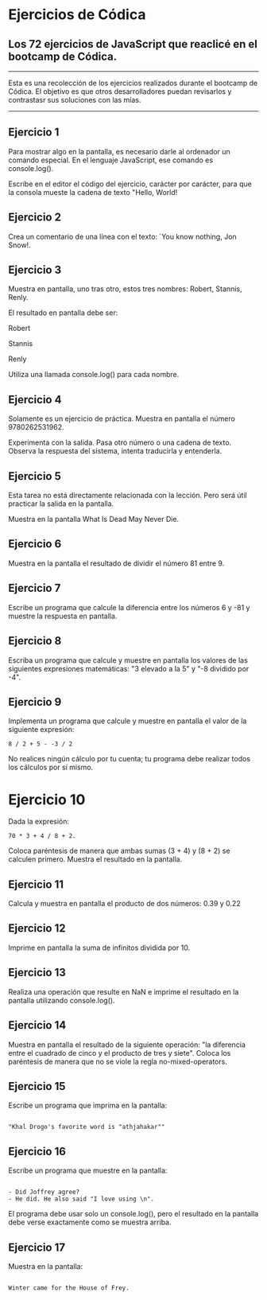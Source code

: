 # Ejercicios de Códica

## Los 72 ejercicios de JavaScript que reaclicé en el bootcamp de Códica.

-----

Esta es una recolección de los ejercicios realizados durante el bootcamp de Códica. El objetivo es que otros desarrolladores puedan revisarlos y contrastasr sus soluciones con las mías. 

-----

## Ejercicio 1

Para mostrar algo en la pantalla, es necesario darle al ordenador un comando especial. En el lenguaje JavaScript, ese comando es console.log().

Escribe en el editor el código del ejercicio, carácter por carácter, para que la consola mueste la cadena de texto "Hello, World!

## Ejercicio 2

Crea un comentario de una línea con el texto: `You know nothing, Jon Snow!.

## Ejercicio 3

Muestra en pantalla, uno tras otro, estos tres nombres: Robert, Stannis, Renly. 

El resultado en pantalla debe ser:

Robert

Stannis

Renly

Utiliza una llamada console.log() para cada nombre.

## Ejercicio 4

Solamente es un ejercicio de práctica. Muestra en pantalla el número 9780262531962.

Experimenta con la salida. Pasa otro número o una cadena de texto. Observa la respuesta del sistema, intenta traducirla y entenderla.

## Ejercicio 5

Esta tarea no está directamente relacionada con la lección. Pero será útil practicar la salida en la pantalla.

Muestra en la pantalla What Is Dead May Never Die.

## Ejercicio 6

Muestra en la pantalla el resultado de dividir el número 81 entre 9.

## Ejercicio 7

Escribe un programa que calcule la diferencia entre los números 6 y -81 y muestre la respuesta en pantalla.

## Ejercicio 8

Escriba un programa que calcule y muestre en pantalla los valores de las siguientes expresiones matemáticas: "3 elevado a la 5" y "-8 dividido por -4".

## Ejercicio 9

Implementa un programa que calcule y muestre en pantalla el valor de la siguiente expresión:


 ```
8 / 2 + 5 - -3 / 2

 ```

No realices ningún cálculo por tu cuenta; tu programa debe realizar todos los cálculos por sí mismo.

# Ejercicio 10

Dada la expresión:

 ```
70 * 3 + 4 / 8 + 2.

```

Coloca paréntesis de manera que ambas sumas (3 + 4) y (8 + 2) se calculen primero. Muestra el resultado en la pantalla.

## Ejercicio 11

Calcula y muestra en pantalla el producto de dos números: 0.39 y 0.22

## Ejercicio 12

Imprime en pantalla la suma de infinitos dividida por 10.

## Ejercicio 13

Realiza una operación que resulte en NaN e imprime el resultado en la pantalla utilizando console.log().

## Ejercicio 14

Muestra en pantalla el resultado de la siguiente operación: "la diferencia entre el cuadrado de cinco y el producto de tres y siete". Coloca los paréntesis de manera que no se viole la regla no-mixed-operators.

## Ejercicio 15

Escribe un programa que imprima en la pantalla:

```

"Khal Drogo's favorite word is "athjahakar""

```

## Ejercicio 16

Escribe un programa que muestre en la pantalla:

```

- Did Joffrey agree?
- He did. He also said "I love using \n".

```

El programa debe usar solo un console.log(), pero el resultado en la pantalla debe verse exactamente como se muestra arriba.

## Ejercicio 17

Muestra en la pantalla:

```

Winter came for the House of Frey.

```